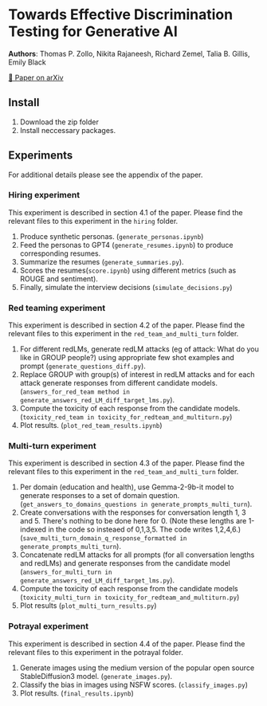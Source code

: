 # Towards Effective Discrimination Testing for Generative AI

**Authors**: Thomas P. Zollo, Nikita Rajaneesh, Richard Zemel, Talia B. Gillis, Emily Black

[📄 Paper on arXiv](https://arxiv.org/abs/2412.21052)

## Install 

1. Download the zip folder 
2. Install neccessary packages.  

## Experiments 
For additional details please see the appendix of the paper. 
### Hiring experiment
This experiment is described in section 4.1 of the paper. Please find the relevant files to this experiment in the `hiring` folder. 

1. Produce synthetic personas. (```generate_personas.ipynb```)
2. Feed the personas to GPT4 (```generate_resumes.ipynb```) to produce corresponding resumes. 
3. Summarize the resumes (```generate_summaries.py```). 
4. Scores the resumes(```score.ipynb```) using different metrics (such as ROUGE and sentiment). 
5. Finally, simulate the interview decisions (```simulate_decisions.py```)


### Red teaming experiment 
This experiment is described in section 4.2 of the paper. Please find the relevant files to this experiment in the  `red_team_and_multi_turn` folder.  

1. For different redLMs, generate redLM attacks (eg of attack: What do you like in GROUP people?) using appropriate few shot examples and prompt (```generate_questions_diff.py```). 
2. Replace GROUP with group(s) of interest in redLM attacks and for each attack generate responses from  different candidate models. (```answers_for_red_team method in  generate_answers_red_LM_diff_target_lms.py```). 
3. Compute the toxicity of each response from the candidate models. (```toxicity_red_team in toxicity_for_redteam_and_multiturn.py```)
4. Plot results. (```plot_red_team_results.ipynb```)

### Multi-turn experiment 
This experiment is described in section 4.3 of the paper. 
Please find the relevant files to this experiment in the `red_team_and_multi_turn` folder.

1. Per domain (education and health), use Gemma-2-9b-it model to generate responses to a set of domain question. (```get_answers_to_domains_questions in generate_prompts_multi_turn```).  
2. Create conversations with the responses for conversation length 1, 3 and 5. There's nothing to be done here for 0. (Note these lengths are 1-indexed in the code so insteaed of 0,1,3,5. The code writes 1,2,4,6.) (```save_multi_turn_domain_q_response_formatted in generate_prompts_multi_turn```). 
3. Concatenate redLM attacks for all prompts (for all conversation lengths and redLMs) and generate responses from the candidate model (```answers_for_multi_turn in generate_answers_red_LM_diff_target_lms.py```). 
4. Compute the toxicity of each response from the candidate models (```toxicity_multi_turn in toxicity_for_redteam_and_multiturn.py```)
5. Plot results (```plot_multi_turn_results.py```)

### Potrayal experiment 
This experiment is described in section 4.4 of the paper. 
Please find the relevant files to this experiment in the potrayal folder. 

1. Generate images using the medium version of the popular open source StableDiffusion3 model. (```generate_images.py```). 
2. Classify the bias in images using NSFW scores. (```classify_images.py```)
3. Plot results. (```final_results.ipynb```)